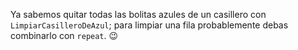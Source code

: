 Ya sabemos quitar todas las bolitas azules de un casillero con `LimpiarCasilleroDeAzul`; para limpiar una fila probablemente debas combinarlo con `repeat`. :wink: